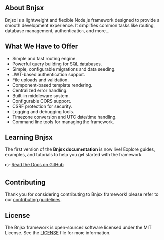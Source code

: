 ## About Bnjsx

Bnjsx is a lightweight and flexible Node.js framework designed to provide a smooth development experience. It simplifies common tasks like routing, database management, authentication, and more...

## What We Have to Offer

- Simple and fast routing engine.
- Powerful query building for SQL databases.
- Simple, configurable migrations and data seeding.
- JWT-based authentication support.
- File uploads and validation.
- Component-based template rendering.
- Centralized error handling.
- Built-in middleware system.
- Configurable CORS support.
- CSRF protection for security.
- Logging and debugging tools.
- Timezone conversion and UTC date/time handling.
- Command line tools for managing the framework.

## Learning Bnjsx

The first version of the **Bnjsx documentation** is now live!
Explore guides, examples, and tutorials to help you get started with the framework.

👉 [Read the Docs on GitHub](https://github.com/bnjsx/docs)

## Contributing

Thank you for considering contributing to Bnjsx framework! please refer to our [contributing guidelines](CONTRIBUTING.md).

## License

The Bnjsx framework is open-sourced software licensed under the MIT License. See the [LICENSE](LICENSE.md) file for more information.
